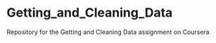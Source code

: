 Getting_and_Cleaning_Data
=========================

Repository for the Getting and Cleaning Data assignment on Coursera
